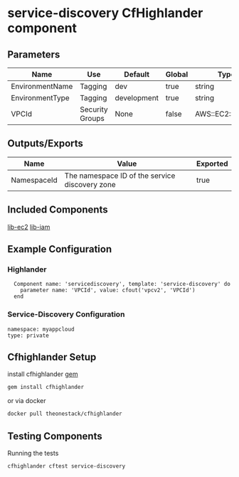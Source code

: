 # service-discovery CfHighlander component
## Parameters

| Name | Use | Default | Global | Type | Allowed Values |
| ---- | --- | ------- | ------ | ---- | -------------- |
| EnvironmentName | Tagging | dev | true | string
| EnvironmentType | Tagging | development | true | string | ['development','production']
| VPCId | Security Groups | None | false | AWS::EC2::VPC::Id

## Outputs/Exports

| Name | Value | Exported |
| ---- | ----- | -------- |
| NamespaceId | The namespace ID of the service discovery zone | true


## Included Components
[lib-ec2](https://github.com/theonestack/hl-component-lib-ec2)
[lib-iam](https://github.com/theonestack/hl-component-lib-iam)

## Example Configuration
### Highlander
```
  Component name: 'servicediscovery', template: 'service-discovery' do
    parameter name: 'VPCId', value: cfout('vpcv2', 'VPCId')
  end

```
### Service-Discovery Configuration
```
namespace: myappcloud
type: private
```

## Cfhighlander Setup

install cfhighlander [gem](https://github.com/theonestack/cfhighlander)

```bash
gem install cfhighlander
```

or via docker

```bash
docker pull theonestack/cfhighlander
```
## Testing Components

Running the tests

```bash
cfhighlander cftest service-discovery
```